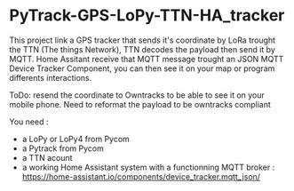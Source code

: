 # PyTrack-GPS-LoPy-TTN-HA_tracker

This project link a GPS tracker that sends it's coordinate by LoRa trought the TTN (The things Network), TTN decodes the payload then send it by MQTT. Home Assitant receive that MQTT message trought an JSON MQTT Device Tracker Component, you can then see it on your map or program differents interactions.

ToDo: resend the coordinate to Owntracks to be able to see it on your mobile phone. Need to reformat the payload to be owntracks compliant

You need :
* a LoPy or LoPy4 from Pycom
* a Pytrack from Pycom
* a TTN acount
* a working Home Assistant system with a functionning MQTT broker : https://home-assistant.io/components/device_tracker.mqtt_json/
